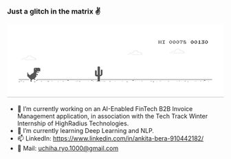 ### Just a glitch in the matrix :v:

![Chrome_Dino](chrome_dino.gif)

- 🔭 I’m currently working on an AI-Enabled FinTech B2B Invoice Management application, in association with the Tech Track Winter Internship of HighRadius Technologies.
- 🌱 I’m currently learning Deep Learning and NLP.
- 📫  LinkedIn: https://www.linkedin.com/in/ankita-bera-910442182/
- :e-mail: Mail: uchiha.ryo.1000@gmail.com

<!--
**abera07/abera07** is a ✨ _special_ ✨ repository because its `README.md` (this file) appears on your GitHub profile.

